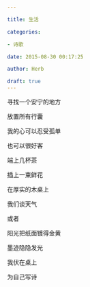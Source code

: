 ```yaml
---

title: 生活

categories:

- 诗歌

date: 2015-08-30 00:17:25

author: Herb

draft: true
---
```


寻找一个安宁的地方

放置所有行囊

我的心可以忍受孤单

也可以很好客



端上几杯茶

插上一束鲜花

在厚实的木桌上



我们谈天气



或者

阳光把纸面镀得金黄

墨迹隐隐发光

我伏在桌上

为自己写诗


